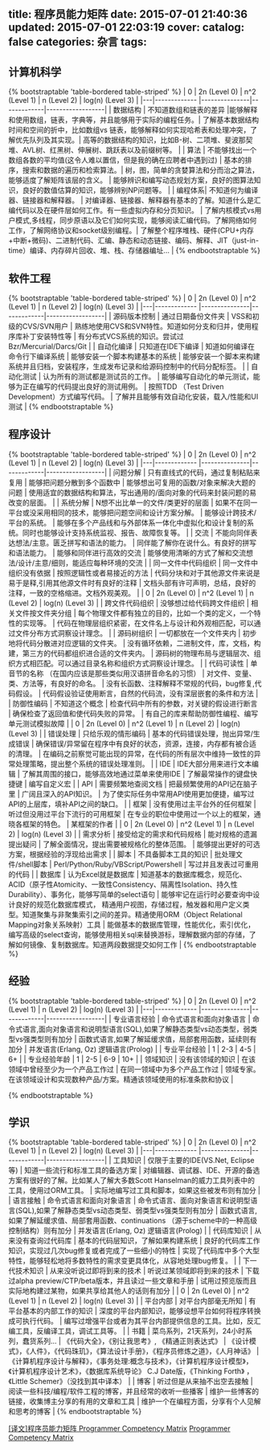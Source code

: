 title: 程序员能力矩阵
date: 2015-07-01 21:40:36
updated: 2015-07-01 22:03:19
cover: 
catalog: false
categories: 杂言
tags:
---

## 计算机科学 ##

{% bootstraptable 'table-bordered table-striped'  %}
| 0 | 2n (Level 0) | n^2 (Level 1) | n (Level 2) | log(n) (Level 3) |
|---|------------- |---------------|-------------|------------------|
| 数据结构 | 不知道数组和链表的差异 |能够解释和使用数组，链表，字典等，并且能够用于实际的编程任务。| 了解基本数据结构时间和空间的折中，比如数组vs 链表，能够解释如何实现哈希表和处理冲突，了解优先队列及其实现。| 高等的数据结构的知识，比如B-树、二项堆、斐波那契堆、AVL树、红黑树、伸展树、跳跃表以及前缀树等。 |
| 算法 | 不能够找出一个数组各数的平均值(这令人难以置信，但是我的确在应聘者中遇到过) | 基本的排序，搜索和数据的遍历和检索算法。| 树，图，简单的贪婪算法和分而治之算法，能够适度了解矩阵该层的含义。 | 能够辨识和编写动态规划方案，良好的图算法知识，良好的数值估算的知识，能够辨别NP问题等。 |
| 编程体系| 不知道何为编译器、链接器和解释器。 | 对编译器、链接器、解释器有基本的了解。知道什么是汇编代码以及在硬件层如何工作。有一些虚拟内存和分页知识。 | 了解内核模式vs用户模式,多线程，同步原语以及它们如何实现，能够阅读汇编代码。了解网络如何工作，了解网络协议和socket级别编程。| 了解整个程序堆栈、硬件(CPU+内存+中断+微码)、二进制代码、汇编、静态和动态链接、编码、解释、JIT（just-in-time）编译、内存碎片回收、堆、栈、存储器编址… |
{% endbootstraptable %}

## 软件工程 ##

{% bootstraptable 'table-bordered table-striped'  %}
| 0 | 2n (Level 0) | n^2 (Level 1) | n (Level 2) | log(n) (Level 3) |
|---|------------- |---------------|-------------|------------------|
| 源码版本控制 | 通过日期备份文件夹 | VSS和初级的CVS/SVN用户 | 熟练地使用CVS和SVN特性。知道如何分支和归并，使用程序库补丁安装特性等 | 有分布式VCS系统的知识。尝试过Bzr/Mercurial/Darcs/Git |
| 自动化编译 | 只知道在IDE下编译 | 知道如何编译在命令行下编译系统 | 能够安装一个脚本构建基本的系统 | 能够安装一个脚本来构建系统并且归档，安装程序，生成发布记录和给源码控制中的代码分配标签。 |
| 自动化测试 | 认为所有的测试都是测试员的工作。 | 能够编写自动化的单元测试，能够为正在编写的代码提出良好的测试用例。 | 按照TDD （Test Driven Development）方式编写代码。 | 了解并且能够有效自动化安装，载入/性能和UI测试 |
{% endbootstraptable %}

## 程序设计 ##

{% bootstraptable 'table-bordered table-striped'  %}
| 0 | 2n (Level 0) | n^2 (Level 1) | n (Level 2) | log(n) (Level 3) |
|---|------------- |---------------|-------------|------------------|
| 问题分解 | 只有直线式的代码，通过复制粘贴来复用 | 能够把问题分散到多个函数中 | 能够想出可复用的函数/对象来解决大题的问题 | 使用适宜的数据结构和算法，写出通用的/面向对象的代码来封装问题的易改变的层面。 |
| 系统分解 | N想不出比单一的文件/类更好的层面 | 如果不在同一平台或没采用相同的技术，能够把问题空间和设计方案分解。 | 能够设计跨技术/平台的系统。 | 能够在多个产品线和与外部体系一体化中虚拟化和设计复制的系统。同时也能够设计支持系统监视、报告、故障恢复等。 |
| 交流 | 不能向同伴表达想法/主意。匮乏拼写和语法的能力。 | 同伴能了解你在说什么。有良好的拼写和语法能力。 | 能够和同伴进行高效的交流 | 能够使用清晰的方式了解和交流想法/设计/主意/细则，能适应每种环境的交流 |
| 同一文件中代码组织 | 同一文件中组织没有依据 | 按照逻辑性或者易接近的方法 | 代码分块和对于其他源文件来说是易于是释,引用其他源文件时有良好的注释 | 文档头部有许可声明，总结，良好的注释，一致的空格缩进。文档外观美观。 |
| 0 | 2n (Level 0) | n^2 (Level 1) | n (Level 2) | log(n) (Level 3) |
| 跨文件代码组织 | 没够想过给代码跨文件组织 | 相关文件按文件夹分组 | 每个物理文件都有独立的目的，比如一个类的定义，一个特性的实现等。 | 代码在物理层组织紧密，在文件名上与设计和外观相匹配，可以通过文件分布方式洞察设计理念。 |
| 源码树组织 | 一切都放在一个文件夹内 | 初步地将代码分散进对应逻辑的文件夹。 | 没有循环依赖，二进制文件，库，文档，构建，第三方的代码都组织进合适的文件夹内。 | 源码树的物理布局与逻辑层次、组织方式相匹配。可以通过目录名称和组织方式洞察设计理念。 |
| 代码可读性 | 单音节的名称 （在国内应该是那些类似用汉语拼音命名的习惯） | 对文件、变量、类、方法等，有良好的命名。 | 没有长函数、注释解释不常规的代码，bug修复,代码假设。 | 代码假设验证使用断言，自然的代码流，没有深层嵌套的条件和方法 |
| 防御性编码 | 不知道这个概念 | 检查代码中所有的参数，对关键的假设进行断言 | 确保检查了返回值和使代码失败的异常。 | 有自己的库来帮助防御性编程、编写单元测试模拟故障 |
| 0 | 2n (Level 0) | n^2 (Level 1) | n (Level 2) | log(n) (Level 3) |
| 错误处理 | 只给乐观的情形编码 | 基本的代码错误处理，抛出异常/生成错误 | 确保错误/异常留在程序中有良好的状态，资源，连接，内存都有被合适的清理。 | 在编码之前察觉可能出现的异常，在代码的所有层次中维持一致性的异常处理策略，提出整个系统的错误处理准则。 |
| IDE | IDE大部分用来进行文本编辑 | 了解其周围的接口，能够高效地通过菜单来使用IDE | 了解最常操作的键盘快捷键 | 编写自定义宏 |
| API | 需要频繁地查阅文档 | 把最频繁使用的API记在脑子里 | 广阔且深入的API知识。 | 为了使实际任务中常用API使用更加便捷，编写过API的上层库，填补API之间的缺口。 |
| 框架 | 没有使用过主平台外的任何框架 | 听过但没用过平台下流行的可用框架 | 在专业的职位中使用过一个以上的框架，通晓各框架的特色。 | 某框架的作者 |
| 0 | 2n (Level 0) | n^2 (Level 1) | n (Level 2) | log(n) (Level 3) |
| 需求分析 | 接受给定的需求和代码规格 | 能对规格的遗漏提出疑问 | 了解全面情况，提出需要被规格化的整体范围。 | 能够提出更好的可选方案，根据经验的浮现给出需求 |
| 脚本 | 不具备脚本工具的知识 | 批处理文件/shell脚本 | Perl/Python/Ruby/VBScript/Powershell | 写过并且发表过可重用的代码 |
| 数据库 | 认为Excel就是数据库 | 知道基本的数据库概念，规范化、ACID（原子性Atomicity、一致性Consistency、隔离性Isolation、持久性Durability）、事务化，能够写简单的select语句 | 能够牢记在运行时必要查询中设计良好的规范化数据库模式， 精通用户视图，存储过程，触发器和用户定义类型。知道聚集与非聚集索引之间的差异。精通使用ORM（Object Relational Mapping对象关系映射）工具 | 能做基本的数据库管理，性能优化，索引优化，编写高级的select查询，能够使用相关sql来替换游标，理解数据内部的存储，了解如何镜像、复制数据库。知道两段数据提交如何工作 |
{% endbootstraptable %}

## 经验 ##

{% bootstraptable 'table-bordered table-striped'  %}
| 0 | 2n (Level 0) | n^2 (Level 1) | n (Level 2) | log(n) (Level 3) |
|---|------------- |---------------|-------------|------------------|
| 专业语言经验 | 命令式语言和面向对象语言 | 命令式语言,面向对象语言和说明型语言(SQL),如果了解静态类型vs动态类型，弱类型vs强类型则有加分 | 函数式语言,如果了解延缓求值，局部套用函数，延续则有加分 | 并发语言(Erlang, Oz) 逻辑语言(Prolog) |
| 专业平台经验 | 1 | 2-3 | 4-5 | 6+ |
| 专业经验年龄 | 1 | 2-5 | 6-9 | 10+ |
| 领域知识 | 没有该领域的知识 | 在该领域中曾经至少为一个产品工作过 | 在同一领域中为多个产品工作过 | 领域专家。在该领域设计和实现数种产品/方案。精通该领域使用的标准条款和协议 |

{% endbootstraptable %} 

## 学识 ##

{% bootstraptable 'table-bordered table-striped'  %}
| 0 | 2n (Level 0) | n^2 (Level 1) | n (Level 2) | log(n) (Level 3) |
|---|------------- |---------------|-------------|------------------|
| 工具知识 | 仅限于主要的IDE(VS.Net, Eclipse等) | 知道一些流行和标准工具的备选方案 | 对编辑器、调试器、IDE、开源的备选方案有很好的了解。比如某人了解大多数Scott Hanselman的威力工具列表中的工具，使用过ORM工具。 | 实际地编写过工具和脚本，如果这些被发布则有加分 |
| 语言接触 | 命令式语言和面向对象语言 | 命令式语言、面向对象语言和说明型语言(SQL),如果了解静态类型vs动态类型、弱类型vs强类型则有加分 | 函数式语言,如果了解延缓求值、局部套用函数、continuations （源于scheme中的一种高级控制结构）则有加分 | 并发语言(Erlang, Oz) 逻辑语言(Prolog) |
| 代码库知识 | 从来没有查询过代码库 | 基本的代码层知识，了解如果构建系统 | 良好的代码库工作知识，实现过几次bug修复或者完成了一些细小的特性 | 实现了代码库中多个大型特性，能够轻松地将多数特性的需求变更具体化，从容地处理bug修复。 |
| 下一代技术知识 | 从来没听说过即将到来的技术 | 听说过某领域即将到来的技术 | 下载过alpha preview/CTP/beta版本，并且读过一些文章和手册 | 试用过预览版而且实际地构建过某物，如果共享给其他人的话则有加分 |
| 0 | 2n (Level 0) | n^2 (Level 1) | n (Level 2) | log(n) (Level 3) |
| 平台内部 | 对平台内部毫无所知 | 有平台基本的内部工作的知识 | 深度的平台内部知识，能够设想平台如何将程序转换成可执行代码。 | 编写过增强平台或者为其平台内部提供信息的工具。比如，反汇编工具，反编译工具，调试工具等。 |
| 书籍 | 菜鸟系列，21天系列，24小时系列，蠢货系列... | 《代码大全》，《别让我思考》, 《精通正则表达式》 | 《设计模式》，《人件》，《代码珠玑》，《算法设计手册》，《程序员修炼之道》，《人月神话》 | 《计算机程序设计与解释》，《事务处理:概念与技术》，《计算机程序设计模型》，《计算机程序设计艺术》，《数据库系统导论》 C.J Date版，《Thinking Forth》 ，《Little Schemer》（没找到其中译本） |
| 博客 | 听过但是从来抽不出空去接触 | 阅读一些科技/编程/软件工程的博客，并且经常的收听一些播客 | 维护一些博客的链接，收集博主分享的有用的文章和工具 | 维护一个在编程方面，分享有个人见解和思考的博客 |
{% endbootstraptable %}

[[译文]程序员能力矩阵 Programmer Competency Matrix](http://static.icybear.net/%5BCN%5DProgrammer%20competency%20matrix.htm)
[Programmer Competency Matrix](http://sijinjoseph.com/programmer-competency-matrix/)

